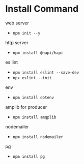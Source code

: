 # Install Command

web server
- `npm init --y`

http server
- `npm install @hapi/hapi`

es lint
- `npm install eslint --save-dev`
- `npx eslint --init`

env
- `npm install dotenv`

amplib for producer
- `npm install amqplib`

nodemailer
- `npm install nodemailer`

pg
- `npm install pg`
